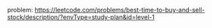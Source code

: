 problem: https://leetcode.com/problems/best-time-to-buy-and-sell-stock/description/?envType=study-plan&id=level-1
